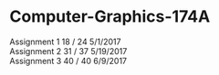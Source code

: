 # Computer-Graphics-174A

Assignment 1	18 / 24   	5/1/2017	 	 
Assignment 2	31 / 37	   5/19/2017	
Assignment 3	40 / 40	   6/9/2017
